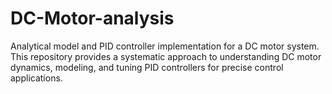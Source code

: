 # DC-Motor-analysis
Analytical model and PID controller implementation for a DC motor system. This repository provides a systematic approach to understanding DC motor dynamics, modeling, and tuning PID controllers for precise control applications.
